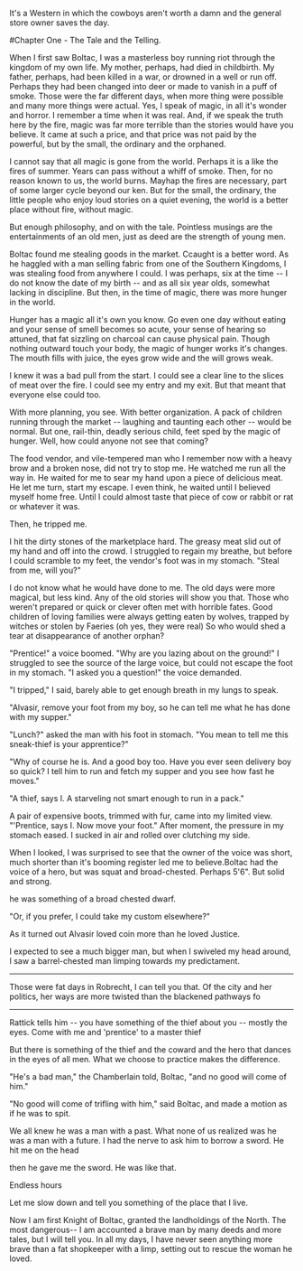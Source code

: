 
It's a Western in which the cowboys aren't worth a damn and the general store owner saves the day.

#Chapter One - The Tale and the Telling. 

When I first saw Boltac, I was a masterless boy running riot through the kingdom of my own life. My mother, perhaps, had died in childbirth. My father, perhaps, had been killed in a war, or drowned in a well or run off. Perhaps they had been changed into deer or made to vanish in a puff of smoke. Those were the far different days, when more thing were possible and many more things were actual. 
Yes, I speak of magic, in all it's wonder and horror. I remember a time when it was real. And, if we speak the truth here by the fire, magic was far more terrible than the stories would have you believe. It came at such a price, and that price was not paid by the powerful, but by the small, the ordinary and the orphaned. 

I cannot say that all magic is gone from the world. Perhaps it is a like the fires of summer. Years can pass without a whiff of smoke. Then, for no reason known to us, the world burns. Mayhap the fires are necessary, part of some larger cycle beyond our ken. But for the small, the ordinary, the little people who enjoy loud stories on a quiet evening, the world is a better place without fire, without magic. 

But enough philosophy, and on with the tale. Pointless musings are the entertainments of an old men, just as deed are the strength of young men. 

Boltac found me stealing goods in the market. Ccaught is a better word. As he haggled with a man selling fabric from one of the Southern Kingdoms, I was stealing food from anywhere I could. I was perhaps, six at the time -- I do not know the date of my birth -- and as all six year olds, somewhat lacking in discipline. But then, in the time of magic, there was more hunger in the world. 

Hunger has a magic all it's own you know. Go even one day without eating and your sense of smell becomes so acute, your sense of hearing so attuned, that fat sizzling on charcoal can cause physical pain. Though nothing outward touch your body, the magic of hunger works it's changes. The mouth fills with juice, the eyes grow wide and the will grows weak.  

I knew it was a bad pull from the start. I could see a clear line to the slices of meat over the fire. I could see my entry and my exit. But that meant that everyone else could too. 

With more planning, you see. With better organization. A pack of children running through the market -- laughing and taunting each other -- would be normal. But one, rail-thin, deadly serious child, feet sped by the magic of hunger. Well, how could anyone not see that coming?

The food vendor, and vile-tempered man who I remember now with a heavy brow and a broken nose, did not try to stop me.  He watched me run all the way in. He waited for me to sear my hand upon a piece of delicious meat. He let me turn, start my escape. I even think, he waited until I believed myself home free. Until I could almost taste that piece of cow or rabbit or rat or whatever it was. 

Then, he tripped me. 

I hit the dirty stones of the marketplace hard. The greasy meat slid out of my hand and off into the crowd. I struggled to regain my breathe, but before I could scramble to my feet, the vendor's foot was in my stomach. "Steal from me, will you?"

I do not know what he would have done to me. The old days were more magical, but less kind. Any of the old stories will show you that. Those who weren't prepared or quick or clever often met with horrible fates. Good children of loving families were always getting eaten by wolves, trapped by witches or stolen by Faeries (oh yes, they were real) So who would shed a tear at disappearance of another orphan?  

"Prentice!" a voice boomed. "Why are you lazing about on the ground!" I struggled to see the source of the large voice, but could not escape the foot in my stomach. "I asked you a question!" the voice demanded. 

"I tripped," I said, barely able to get enough breath in my lungs to speak. 

"Alvasir, remove your foot from my boy, so he can tell me what he has done with my supper."

"Lunch?" asked the man with his foot in stomach. "You mean to tell me this sneak-thief is your apprentice?"

"Why of course he is. And a good boy too. Have you ever seen delivery boy so quick? I tell him to run and fetch my supper and you see how fast he moves."

"A thief, says I. A starveling not smart enough to run in a pack."

A pair of expensive boots, trimmed with fur, came into my limited view. "'Prentice, says I. Now move your foot." After moment, the pressure in my stomach eased. I sucked in air and rolled over clutching my side. 

When I looked, I was surprised to see that the owner of the voice was short, much shorter than it's booming register led me to believe.Boltac had the voice of a hero, but was squat and broad-chested. Perhaps 5'6". But solid and strong. 



 he was something of a broad chested dwarf.  




"Or, if you prefer, I could take my custom elsewhere?"

As it turned out Alvasir loved coin more than he loved Justice. 




 I expected to see a much bigger man, but when I swiveled my head around, I saw a barrel-chested man limping towards my predictament. 

---

Those were fat days in Robrecht, I can tell you that. Of the city and her politics, her ways are more twisted than the blackened pathways fo


---

Rattick tells him -- you have something of the thief about you -- mostly the eyes. Come with me and 'prentice' to a master thief

But there is something of the thief and the coward and the hero that dances in the eyes of all men. What we choose to practice makes the difference.  







"He's a bad man," the Chamberlain told, Boltac, "and no good will come of him." 

"No good will come of trifling with him," said Boltac, and made a motion as if he was to spit. 

We all knew he was a man with a past. What none of us realized was he was a man with a future. I had the nerve to ask him to borrow a sword. He hit me on the head

then he gave me the sword. He was like that. 

Endless hours

Let me slow down and tell you something of the place that I live. 


Now I am first Knight of Boltac, granted the landholdings of the North. The most dangerous-- I am accounted a brave man by many deeds and more tales, but I will tell you. In all my days, I have never seen anything more brave than a fat shopkeeper with a limp, setting out to rescue the woman he loved. 

